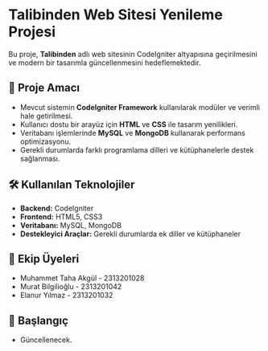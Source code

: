 # Talibinden Web Sitesi Yenileme Projesi  

Bu proje, **Talibinden** adlı web sitesinin CodeIgniter altyapısına geçirilmesini ve modern bir tasarımla güncellenmesini hedeflemektedir.  

## 📌 Proje Amacı  
- Mevcut sistemin **CodeIgniter Framework** kullanılarak modüler ve verimli hale getirilmesi.  
- Kullanıcı dostu bir arayüz için **HTML** ve **CSS** ile tasarım yenilikleri.  
- Veritabanı işlemlerinde **MySQL** ve **MongoDB** kullanarak performans optimizasyonu.  
- Gerekli durumlarda farklı programlama dilleri ve kütüphanelerle destek sağlanması.  

## 🛠️ Kullanılan Teknolojiler  
- **Backend:** CodeIgniter  
- **Frontend:** HTML5, CSS3  
- **Veritabanı:** MySQL, MongoDB  
- **Destekleyici Araçlar:** Gerekli durumlarda ek diller ve kütüphaneler  

## 👥 Ekip Üyeleri  
- Muhammet Taha Akgül - 2313201028  
- Murat Bilgilioğlu - 2313201042  
- Elanur Yılmaz - 2313201032  

## 🚀 Başlangıç  
 - Güncellenecek.
